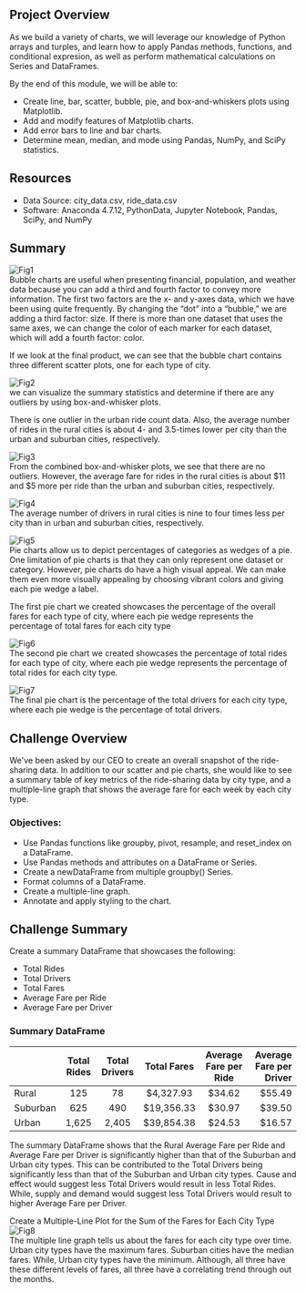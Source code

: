 ## Project Overview
As we build a variety of charts, we will leverage our knowledge of Python arrays and turples, and learn how to apply Pandas methods, functions, and conditional expresion, as well as perform mathematical calculations on Series and DataFrames.

By the end of this module, we will be able to:
- Create line, bar, scatter, bubble, pie, and box-and-whiskers plots using Matplotlib.
- Add and modify features of Matplotlib charts.
- Add error bars to line and bar charts.
- Determine mean, median, and mode using Pandas, NumPy, and SciPy statistics.

## Resources
- Data Source: city_data.csv, ride_data.csv 
- Software: Anaconda 4.7.12, PythonData, Jupyter Notebook, Pandas, SciPy, and NumPy

## Summary
![Fig1](https://github.com/Shannon-Goddard/PyBer_Analysis/blob/master/analysis/Fig1.png)<br/>
Bubble charts are useful when presenting financial, population, and weather data because you can add a third and fourth factor to convey more information.
The first two factors are the x- and y-axes data, which we have been using quite frequently. By changing the “dot” into a “bubble,” we are adding a third factor: size. If there is more than one dataset that uses the same axes, we can change the color of each marker for each dataset, which will add a fourth factor: color.

If we look at the final product, we can see that the bubble chart contains three different scatter plots, one for each type of city.

![Fig2](https://github.com/Shannon-Goddard/PyBer_Analysis/blob/master/analysis/Fig2.png)<br/>
we can visualize the summary statistics and determine if there are any outliers by using box-and-whisker plots.

There is one outlier in the urban ride count data. Also, the average number of rides in the rural cities is about 4- and 3.5-times lower per city than the urban and suburban cities, respectively.

![Fig3](https://github.com/Shannon-Goddard/PyBer_Analysis/blob/master/analysis/Fig3.png)<br/>
From the combined box-and-whisker plots, we see that there are no outliers. However, the average fare for rides in the rural cities is about $11 and $5 more per ride than the urban and suburban cities, respectively.

![Fig4](https://github.com/Shannon-Goddard/PyBer_Analysis/blob/master/analysis/Fig4.png)<br/>
The average number of drivers in rural cities is nine to four times less per city than in urban and suburban cities, respectively.

![Fig5](https://github.com/Shannon-Goddard/PyBer_Analysis/blob/master/analysis/Fig5.png)<br/>
Pie charts allow us to depict percentages of categories as wedges of a pie. One limitation of pie charts is that they can only represent one dataset or category. However, pie charts do have a high visual appeal. We can make them even more visually appealing by choosing vibrant colors and giving each pie wedge a label.

The first pie chart we created showcases the percentage of the overall fares for each type of city, where each pie wedge represents the percentage of total fares for each city type

![Fig6](https://github.com/Shannon-Goddard/PyBer_Analysis/blob/master/analysis/Fig6.png)<br/>
The second pie chart we created showcases the percentage of total rides for each type of city, where each pie wedge represents the percentage of total rides for each city type.

![Fig7](https://github.com/Shannon-Goddard/PyBer_Analysis/blob/master/analysis/Fig7.png)<br/>
The final pie chart is the percentage of the total drivers for each city type, where each pie wedge is the percentage of total drivers. 

## Challenge Overview
We've been asked by our CEO to create an overall snapshot of the ride-sharing data. In addition to our scatter and pie charts, she would like to see a summary table of key metrics of the ride-sharing data by city type, and a multiple-line graph that shows the average fare for each week by each city type.

### Objectives:
- Use Pandas functions like groupby, pivot, resample, and reset_index on a DataFrame.
- Use Pandas methods and attributes on a DataFrame or Series.
- Create a newDataFrame from multiple groupby() Series.
- Format columns of a DataFrame.
- Create a multiple-line graph.
- Annotate and apply styling to the chart.

## Challenge Summary
Create a summary DataFrame that showcases the following:

  - Total Rides
  - Total Drivers
  - Total Fares
  - Average Fare per Ride
  - Average Fare per Driver



### Summary DataFrame <br/>
|                | Total Rides    | Total Drivers  | Total Fares    | Average Fare per Ride| Average Fare per Driver |  
| -------------- |:--------------:|:--------------:|:--------------:|:--------------:|---------------:|
| Rural          | 125            | 78             | $4,327.93      | $34.62         | $55.49         | 
| Suburban       | 625            | 490            | $19,356.33     | $30.97         | $39.50         | 
| Urban          | 1,625          | 2,405          | $39,854.38     | $24.53         | $16.57         | 

The summary DataFrame shows that the Rural Average Fare per Ride and Average Fare per Driver is significantly higher than that of the Suburban and Urban city types. This can be contributed to the Total Drivers being significantly less than that of the Suburban and Urban city types. Cause and effect would suggest less Total Drivers would result in less Total Rides. While, supply and demand would suggest less Total Drivers would result to higher Average Fare per Driver. 

Create a Multiple-Line Plot for the Sum of the Fares for Each City Type
![Fig8](https://github.com/Shannon-Goddard/PyBer_Analysis/blob/master/analysis/Fig8.png)<br/>
The multiple line graph tells us about the fares for each city type over time. Urban city types have the maximum fares. Suburban cities have the median fares. While, Urban city types have the minimum. Although, all three have these different levels of fares, all three have a correlating trend through out the months.
